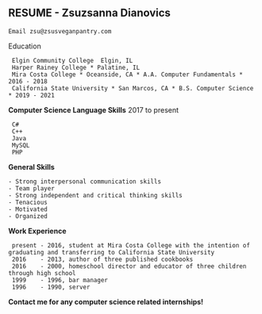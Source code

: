 ## RESUME - Zsuzsanna Dianovics
```
Email zsu@zsusveganpantry.com
``` 
 Education
```
 Elgin Community College  Elgin, IL
 Harper Rainey College * Palatine, IL
 Mira Costa College * Oceanside, CA * A.A. Computer Fundamentals * 2016 - 2018
 California State University * San Marcos, CA * B.S. Computer Science * 2019 - 2021
```
 **Computer Science Language Skills** 2017 to present
```
 C#
 C++
 Java
 MySQL
 PHP
```
 **General Skills**
```
- Strong interpersonal communication skills
- Team player
- Strong independent and critical thinking skills
- Tenacious 
- Motivated 
- Organized
```
**Work Experience**
```
 present - 2016, student at Mira Costa College with the intention of graduating and transferring to California State University
 2016    - 2013, author of three published cookbooks
 2016    - 2000, homeschool director and educator of three children through high school
 1999    - 1996, bar manager 
 1996    - 1990, server
```

**Contact me for any computer science related internships!** 



